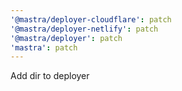 ```yaml
---
'@mastra/deployer-cloudflare': patch
'@mastra/deployer-netlify': patch
'@mastra/deployer': patch
'mastra': patch
---
```


Add dir to deployer
